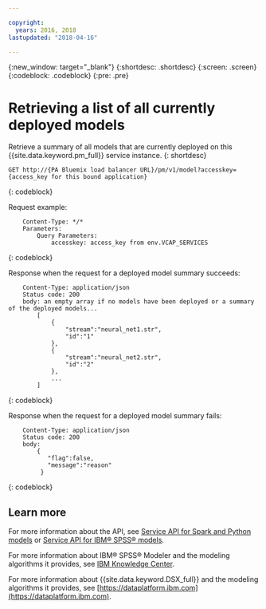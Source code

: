 ```yaml
---

copyright:
  years: 2016, 2018
lastupdated: "2018-04-16"

---
```


{:new_window: target="_blank"}
{:shortdesc: .shortdesc}
{:screen: .screen}
{:codeblock: .codeblock}
{:pre: .pre}

# Retrieving a list of all currently deployed models

Retrieve a summary of all models that are currently deployed on
this {{site.data.keyword.pm_full}} service instance.
{: shortdesc}

```
GET http://{PA Bluemix load balancer URL}/pm/v1/model?accesskey={access_key for this bound application}
```
{: codeblock}

Request example:

```
    Content-Type: */*
    Parameters:
        Query Parameters:
            accesskey: access_key from env.VCAP_SERVICES
```
{: codeblock}

Response when the request for a deployed model summary succeeds:

```
    Content-Type: application/json
    Status code: 200
    body: an empty array if no models have been deployed or a summary of the deployed models...
        [
            {
                "stream":"neural_net1.str",
                "id":"1"
            },
            {
                "stream":"neural_net2.str",
                "id":"2"
            },
            ...
        ]
```
{: codeblock}

Response when the request for a deployed model summary fails:

```
    Content-Type: application/json
    Status code: 200
    body:
        {
           "flag":false, 
           "message":"reason"  
         }
```
{: codeblock}

## Learn more

For more information about the API, see [Service API for Spark and Python models](pm_service_api_spark.html) or [Service
API for IBM® SPSS® models](pm_service_api_spss.html).

For more information about IBM® SPSS® Modeler and the modeling algorithms it
provides, see [IBM Knowledge Center](https://www.ibm.com/support/knowledgecenter/SS3RA7).

For more information about {{site.data.keyword.DSX_full}} and the modeling
algorithms it provides, see [https://dataplatform.ibm.com](https://dataplatform.ibm.com).